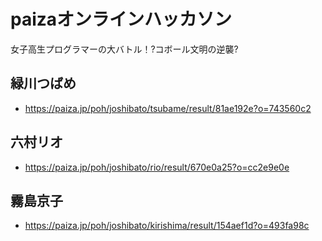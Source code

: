 # paizaオンラインハッカソン

女子高生プログラマーの大バトル！?コボール文明の逆襲?


## 緑川つばめ

+ https://paiza.jp/poh/joshibato/tsubame/result/81ae192e?o=743560c2

## 六村リオ

+ https://paiza.jp/poh/joshibato/rio/result/670e0a25?o=cc2e9e0e

## 霧島京子

+ https://paiza.jp/poh/joshibato/kirishima/result/154aef1d?o=493fa98c
